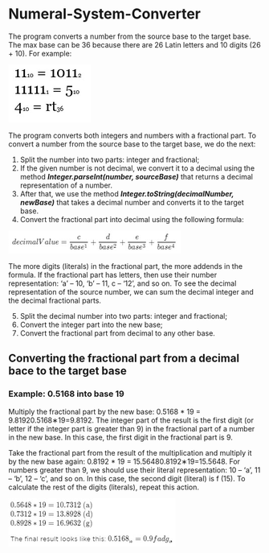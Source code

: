 # Numeral-System-Converter
The program converts a number from the source base to the target base. The max base can be 36 because there are 26 Latin letters and 10 digits (26 + 10). For example:

![picture](https://github.com/Yury-Borovoy/Numeral-System-Converter/blob/master/1.jpg)

The program converts both integers and numbers with a fractional part. To convert a number from the source base to the target base, we do the next:

1. Split the number into two parts: integer and fractional;
2. If the given number is not decimal, we convert it to a decimal using the method ***Integer.parseInt(number, sourceBase)*** that returns a decimal representation of a number.
3. After that, we use the method ***Integer.toString(decimalNumber, newBase)*** that takes a decimal number and converts it to the target base.
3. Convert the fractional part into decimal using the following formula:

![picture](https://github.com/Yury-Borovoy/Numeral-System-Converter/blob/master/fractional.jpg)

The more digits (literals) in the fractional part, the more addends in the formula. If the fractional part has letters, then use their number representation: ‘a’ – 10, ‘b’ – 11, c – ‘12’, and so on. To see the decimal representation of the source number, we can sum the decimal integer and the decimal fractional parts.

5. Split the decimal number into two parts: integer and fractional;
6. Convert the integer part into the new base;
7. Convert the fractional part from decimal to any other base.

## Converting the fractional part from a decimal bace to the target base
### Example: 0.5168 into base 19

Multiply the fractional part by the new base: 0.5168 * 19 = 9.81920.5168∗19=9.8192. The integer part of the result is the first digit (or letter if the integer part is greater than 9) in the fractional part of a number in the new base. In this case, the first digit in the fractional part is 9.

Take the fractional part from the result of the multiplication and multiply it by the new base again: 0.8192 * 19 = 15.56480.8192∗19=15.5648. For numbers greater than 9, we should use their literal representation: 10 – ‘a’, 11 – ‘b’, 12 – ‘c’, and so on. In this case, the second digit (literal) is f (15). To calculate the rest of the digits (literals), repeat this action.

![picture](https://github.com/Yury-Borovoy/Numeral-System-Converter/blob/master/toTarget.jpg)
